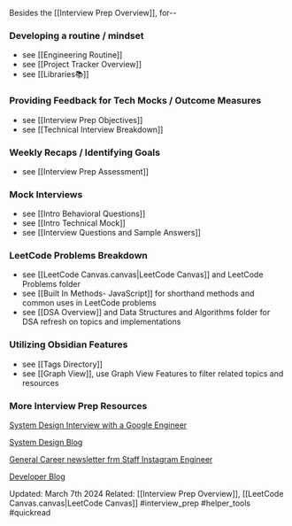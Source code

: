 Besides the [[Interview Prep Overview]], for-- 
### Developing a routine / mindset
- see [[Engineering Routine]]
- see [[Project Tracker Overview]]
- see [[Libraries📚]]

### Providing Feedback for Tech Mocks / Outcome Measures
- see [[Interview Prep Objectives]] 
- see [[Technical Interview Breakdown]]

### Weekly Recaps / Identifying Goals
- see [[Interview Prep Assessment]]

### Mock Interviews
- see [[Intro Behavioral Questions]]
- see [[Intro Technical Mock]]
- see [[Interview Questions and Sample Answers]]

### LeetCode Problems Breakdown
- see [[LeetCode Canvas.canvas|LeetCode Canvas]] and LeetCode Problems folder
- see [[Built In Methods- JavaScript]] for shorthand methods and common uses in LeetCode problems
- see [[DSA Overview]] and Data Structures and Algorithms folder for DSA refresh on topics and implementations

### Utilizing Obsidian Features
- see [[Tags Directory]] 
- see [[Graph View]], use Graph View Features to filter related topics and resources

### More Interview Prep Resources

[System Design Interview with a Google Engineer](https://interviewing.io/mocks/google-system-design-distributed-databases)

[System Design Blog](https://blog.bytebytego.com/p/79-engineering-blogs-to-level-up)

[General Career newsletter frm Staff Instagram Engineer](https://www.developing.dev/)

[Developer Blog](https://www.developing.dev/)





Updated: March 7th 2024
Related: [[Interview Prep Overview]], [[LeetCode Canvas.canvas|LeetCode Canvas]] #interview_prep #helper_tools  #quickread 